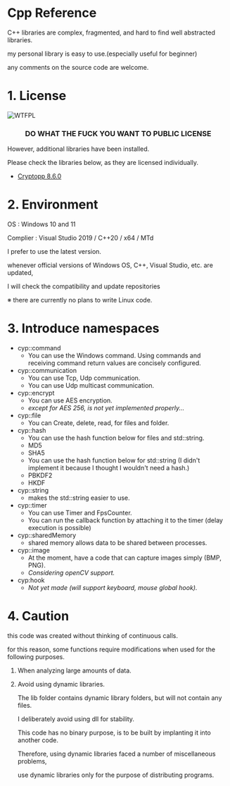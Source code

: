 # Cpp Reference

C++ libraries are complex, fragmented, and hard to find well abstracted libraries.

my personal library is easy to use.(especially useful for beginner)

any comments on the source code are welcome.


# 1. License

![WTFPL](https://i.imgur.com/nAsQFRo.png) 

<h3 align="center">DO WHAT THE FUCK YOU WANT TO PUBLIC LICENSE</h1>

However, additional libraries have been installed.

Please check the libraries below, as they are licensed individually.

- [Cryptopp 8.6.0](https://github.com/weidai11/cryptopp)

# 2. Environment


OS : Windows 10 and 11

Complier : Visual Studio 2019 / C++20 / x64 / MTd


I prefer to use the latest version.

whenever official versions of Windows OS, C++, Visual Studio, etc. are updated,

I will check the compatibility and update repositories

※ there are currently no plans to write Linux code.

# 3. Introduce namespaces
- cyp::command
    + You can use the Windows command. Using commands and receiving command return values are concisely configured.
- cyp::communication
    + You can use Tcp, Udp communication.
    + You can use Udp multicast communication.
- cyp::encrypt
    + You can use AES encryption.
    + *except for AES 256, is not yet implemented properly...*
- cyp::file
    + You can Create, delete, read, for files and folder.
- cyp::hash
    + You can use the hash function below for files and std::string.
    + MD5
    + SHA5
    + You can use the hash function below for std::string (I didn't implement it because I thought I wouldn't need a hash.)
    + PBKDF2
    + HKDF
- cyp::string
    + makes the std::string easier to use.
- cyp::timer
    + You can use Timer and FpsCounter.
    + You can run the callback function by attaching it to the timer (delay execution is possible)
- cyp::sharedMemory
    + shared memory allows data to be shared between processes.
- cyp::image
    + At the moment, have a code that can capture images simply (BMP, PNG).
    + *Considering openCV support.*
- cyp:hook
    + *Not yet made (will support keyboard, mouse global hook).*
# 4. Caution

this code was created without thinking of continuous calls.

for this reason, some functions require modifications when used for the following purposes.

1. When analyzing large amounts of data.
 
2. Avoid using dynamic libraries.

    The lib folder contains dynamic library folders, but will not contain any files.

    I deliberately avoid using dll for stability.
    
    This code has no binary purpose, is to be built by implanting it into another code.
    

    Therefore, using dynamic libraries faced a number of miscellaneous problems,
    
    use dynamic libraries only for the purpose of distributing programs.
